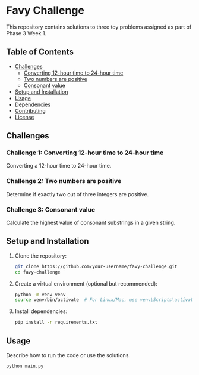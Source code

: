 # Favy Challenge

This repository contains solutions to three toy problems assigned as part of Phase 3 Week 1.

## Table of Contents

- [Challenges](#challenges)
  - [Converting 12-hour time to 24-hour time](#challenge-1-converting-12-hour-time-to-24-hour-time)
  - [Two numbers are positive](#challenge-2-two-numbers-are-positive)
  - [Consonant value](#challenge-3-consonant-value)
- [Setup and Installation](#setup-and-installation)
- [Usage](#usage)
- [Dependencies](#dependencies)
- [Contributing](#contributing)
- [License](#license)

## Challenges

### Challenge 1: Converting 12-hour time to 24-hour time

Converting a 12-hour time to 24-hour time.

### Challenge 2: Two numbers are positive

Determine if exactly two out of three integers are positive.

### Challenge 3: Consonant value

Calculate the highest value of consonant substrings in a given string.

## Setup and Installation

1. Clone the repository:

    ```bash
    git clone https://github.com/your-username/favy-challenge.git
    cd favy-challenge
    ```

2. Create a virtual environment (optional but recommended):

    ```bash
    python -m venv venv
    source venv/bin/activate  # For Linux/Mac, use venv\Scripts\activate for Windows
    ```

3. Install dependencies:

    ```bash
    pip install -r requirements.txt
    ```

## Usage

Describe how to run the code or use the solutions.

```bash
python main.py

